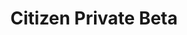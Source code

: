 ---
layout: collection
title: Citizen Private Beta
description: Design history for the private beta for a citizen-facing air quality information service.
pagination:
  data: collections.private-beta
  reverse: true
  size: 50
permalink: "private-beta/{% if pagination.pageNumber > 0 %}page/{{ pagination.pageNumber + 1 }}{% endif %}/"
related:
  sections:
    - title: Related links
      items:
        - text: Prototype on GitHub
          href: https://github.com/defra-design/check-local-aq
        - text: "Prototype (password: `n1tr0g3n`)"
          href: https://check-local-aq-c31e075e52e2.herokuapp.com/
---
